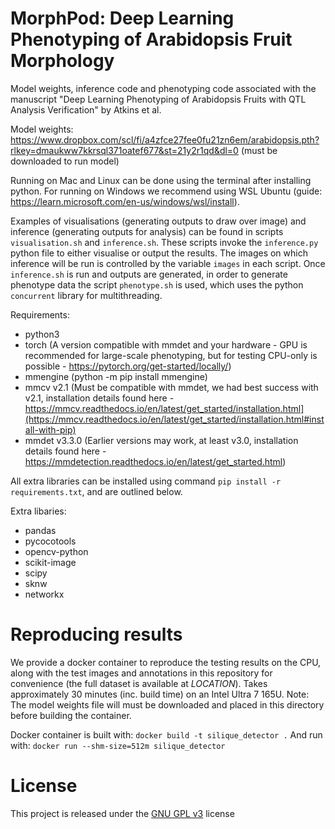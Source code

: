# MorphPod: Deep Learning Phenotyping of Arabidopsis Fruit Morphology
Model weights, inference code and phenotyping code associated with the manuscript "Deep Learning Phenotyping of Arabidopsis Fruits with QTL Analysis Verification" by Atkins et al.

Model weights: https://www.dropbox.com/scl/fi/a4zfce27fee0fu21zn6em/arabidopsis.pth?rlkey=dmaukww7kkrsql371oatef677&st=21y2r1qd&dl=0 (must be downloaded to run model)

Running on Mac and Linux can be done using the terminal after installing python. For running on Windows we recommend using WSL Ubuntu (guide: https://learn.microsoft.com/en-us/windows/wsl/install).

Examples of visualisations (generating outputs to draw over image) and inference (generating outputs for analysis) can be found in scripts ``visualisation.sh`` and ``inference.sh``. These scripts invoke the ``inference.py`` python file to either visualise or output the results. The images on which inference will be run is controlled by the variable ``images`` in each script. Once ``inference.sh`` is run and outputs are generated, in order to generate phenotype data the script ``phenotype.sh`` is used, which uses the python ``concurrent`` library for multithreading. 

Requirements:
  - python3
  - torch (A version compatible with mmdet and your hardware - GPU is recommended for large-scale phenotyping, but for testing CPU-only is possible - https://pytorch.org/get-started/locally/)
  - mmengine (python -m pip install mmengine)
  - mmcv v2.1 (Must be compatible with mmdet, we had best success with v2.1, installation details found here - https://mmcv.readthedocs.io/en/latest/get_started/installation.html](https://mmcv.readthedocs.io/en/latest/get_started/installation.html#install-with-pip)
  - mmdet v3.3.0 (Earlier versions may work, at least v3.0, installation details found here - https://mmdetection.readthedocs.io/en/latest/get_started.html)

All extra libraries can be installed using command ``pip install -r requirements.txt``, and are outlined below.

Extra libaries:
  - pandas
  - pycocotools
  - opencv-python
  - scikit-image
  - scipy
  - sknw
  - networkx

# Reproducing results
We provide a docker container to reproduce the testing results on the CPU, along with the test images and annotations in this repository for convenience (the full dataset is available at *LOCATION*). Takes approximately 30 minutes (inc. build time) on an Intel Ultra 7 165U. Note: The model weights file will must be downloaded and placed in this directory before building the container.

Docker container is built with:
``docker build -t silique_detector .``
And run with:
``docker run --shm-size=512m silique_detector``

# License
This project is released under the [GNU GPL v3](https://www.gnu.org/licenses/gpl-3.0.en.html) license
